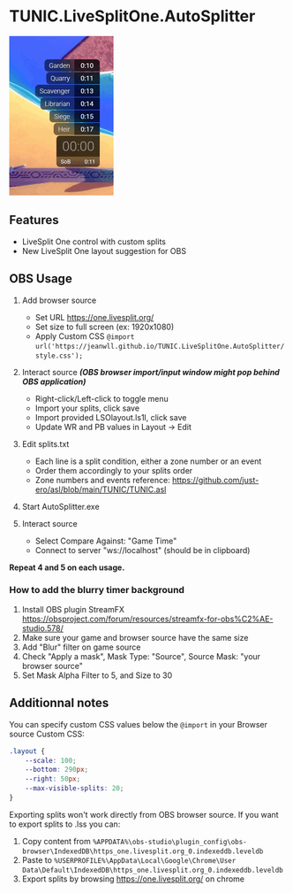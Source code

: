 # TUNIC.LiveSplitOne.AutoSplitter

![Preview](/preview.gif)

## Features

- LiveSplit One control with custom splits
- New LiveSplit One layout suggestion for OBS

## OBS Usage

1. Add browser source
    - Set URL https://one.livesplit.org/
    - Set size to full screen (ex: 1920x1080)
    - Apply Custom CSS `@import url('https://jeanwll.github.io/TUNIC.LiveSplitOne.AutoSplitter/style.css');`

2. Interact source ***(OBS browser import/input window might pop behind OBS application)***
    - Right-click/Left-click to toggle menu
    - Import your splits, click save
    - Import provided LSOlayout.ls1l, click save
    - Update WR and PB values in Layout → Edit

3. Edit splits.txt
    - Each line is a split condition, either a zone number or an event
    - Order them accordingly to your splits order
    - Zone numbers and events reference: https://github.com/just-ero/asl/blob/main/TUNIC/TUNIC.asl

5. Start AutoSplitter.exe

6. Interact source
    - Select Compare Against: "Game Time"
    - Connect to server "ws://localhost" (should be in clipboard)

**Repeat 4 and 5 on each usage.**

### How to add the blurry timer background
1. Install OBS plugin StreamFX https://obsproject.com/forum/resources/streamfx-for-obs%C2%AE-studio.578/
2. Make sure your game and browser source have the same size
3. Add "Blur" filter on game source
4. Check "Apply a mask", Mask Type: "Source", Source Mask: "your browser source"
5. Set Mask Alpha Filter to 5, and Size to 30

## Additionnal notes

You can specify custom CSS values below the `@import` in your Browser source Custom CSS:
```css
.layout {
	--scale: 100;
	--bottom: 290px;
	--right: 50px;
	--max-visible-splits: 20;
}
```

Exporting splits won't work directly from OBS browser source.
If you want to export splits to .lss you can:
1. Copy content from
`%APPDATA%\obs-studio\plugin_config\obs-browser\IndexedDB\https_one.livesplit.org_0.indexeddb.leveldb`
2. Paste to
`%USERPROFILE%\AppData\Local\Google\Chrome\User Data\Default\IndexedDB\https_one.livesplit.org_0.indexeddb.leveldb`
3. Export splits by browsing https://one.livesplit.org/ on chrome
